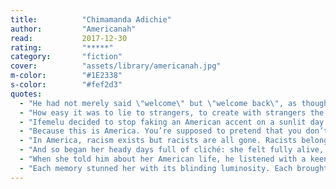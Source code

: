 ```yaml
---
title:          "Chimamanda Adichie"
author:         "Americanah"
read:           2017-12-30
rating:         "*****"
category:       "fiction"
cover:          "assets/library/americanah.jpg"
m-color:        "#1E2338"
s-color:        "#fef2d3"
quotes:
  - "He had not merely said \"welcome\" but \"welcome back\", as though he somehow knew that she was back. She thanked him, and in the grey of the evening darkness, the air burdened with smells, she ached with an almost unbearable emotion that she could not name. It was nostalgic and melancholy, a beautiful sadness for the things she had missed and the things she would never know. Later, sitting on the couch in Ranyinudo's small stylish living room, her feet sunk into the too-soft carpet, the flat-screen TV perched on the opposite wall, Ifemelu looked unbelievingly at herself. She had done it. She had come back."
  - "How easy it was to lie to strangers, to create with strangers the versions of our lives we imagined."
  - "Ifemelu decided to stop faking an American accent on a sunlit day in July, the same day she met Blaine. It was convincing, the accent. She had perfected, from careful watching of friends and newscasters, the blurring of the t, the creamy roll of the r, the sentences starting with \"so,\" and the sliding response of \"oh really,\" but the accent creaked with consciousness, it was an act of will. It took an effort, the twisting of lip, the curling of tongue. If she were in a panic, or terrified, or jerked awake during a fire, she would not remember how to produce those American sounds."
  - "Because this is America. You’re supposed to pretend that you don’t notice certain things."    
  - "In America, racism exists but racists are all gone. Racists belong to the past. Racists are the thin-lipped mean white people in the movies about the civil rights era. Here’s the thing: the manifestation of racism has changed but the language has not. So if you haven’t lynched somebody then you can’t be called a racist. If you’re not a bloodsucking monster, then you can’t be called a racist. Somebody has to be able to say that racists are not monsters."
  - "And so began her heady days full of cliché: she felt fully alive, her heart beat faster when he arrived at the door, and she viewed each morning like the unwrapping of a gift. [...] This was love, to be eager for tomorrow."
  - "When she told him about her American life, he listened with a keenness close to desperation. He wanted to be part of everything she had done, be familiar with every emotion she had felt. Once she had told him, \"The thing about cross-cultural relationships is that you spend so much time explaining. My ex-boyfriends and I spent a lot of time explaining. I sometimes wondered whether we would even have anything at all to say to each other if we were from the same place.\""
  - "Each memory stunned her with its blinding luminosity. Each brought with it a sense of unassailable loss, a great burden hurtling towards her, and she wished she could duck, lower herself so that it would bypass her, so that she would save herself."
---
```

